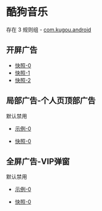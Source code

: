 # 酷狗音乐

存在 3 规则组 - [com.kugou.android](/src/apps/com.kugou.android.ts)

## 开屏广告

- [快照-0](https://i.gkd.li/i/12775410)
- [快照-1](https://i.gkd.li/i/13426030)
- [快照-2](https://i.gkd.li/i/13468987)

## 局部广告-个人页顶部广告

默认禁用

- [示例-0](https://m.gkd.li/87047583/9e150986-2103-4130-a12f-12ed2b07ef90)

- [快照-0](https://i.gkd.li/i/13558426)

## 全屏广告-VIP弹窗

默认禁用

- [示例-0](https://m.gkd.li/87047583/84c1379f-5eb1-4982-b27b-35e267594101)

- [快照-0](https://i.gkd.li/i/13548005)

